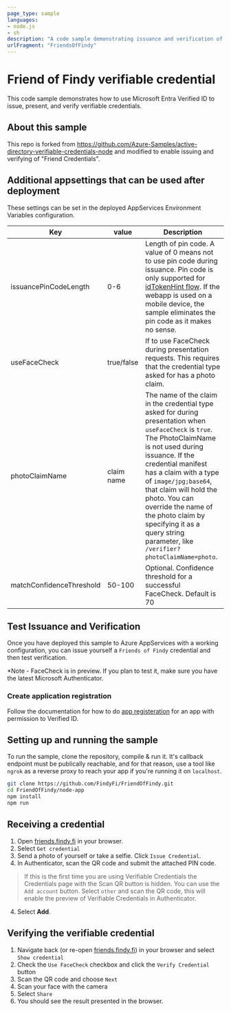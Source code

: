 ```yaml
---
page_type: sample
languages:
- node.js
- sh
description: "A code sample demonstrating issuance and verification of verifiable credentials."
urlFragment: "FriendsOfFindy"
---
```

# Friend of Findy verifiable credential

This code sample demonstrates how to use Microsoft Entra Verified ID to issue, present, and verify verifiable credentials.

## About this sample

This repo is forked from https://github.com/Azure-Samples/active-directory-verifiable-credentials-node and modified to enable issuing and verifying of "Friend Credentials".

## Additional appsettings that can be used after deployment

These settings can be set in the deployed AppServices Environment Variables configuration. 

| Key | value | Description |
|------|--------|--------|
| issuancePinCodeLength | 0-6 | Length of pin code. A value of 0 means not to use pin code during issuance. Pin code is only supported for [idTokenHint flow](https://learn.microsoft.com/en-us/entra/verified-id/how-to-use-quickstart). If the webapp is used on a mobile device, the sample eliminates the pin code as it makes no sense. |
| useFaceCheck | true/false | If to use FaceCheck during presentation requests. This requires that the credential type asked for has a photo claim. |
| photoClaimName | claim name | The name of the claim in the credential type asked for during presentation when `useFaceCheck` is `true`. The PhotoClaimName is not used during issuance. If the credential manifest has a claim with a type of `image/jpg;base64`, that claim will hold the photo. You can override the name of the photo claim by specifying it as a query string parameter, like `/verifier?photoClaimName=photo`. |
| matchConfidenceThreshold | 50-100 | Optional. Confidence threshold for a successful FaceCheck. Default is 70 |

## Test Issuance and Verification

Once you have deployed this sample to Azure AppServices with a working configuration, you can issue yourself a `Friends of Findy` credential and then test verification. 

*Note - FaceCheck is in preview. If you plan to test it, make sure you have the latest Microsoft Authenticator.

### Create application registration
Follow the documentation for how to do [app registeration](https://learn.microsoft.com/en-us/entra/verified-id/verifiable-credentials-configure-issuer#configure-the-verifiable-credentials-app) for an app with permission to Verified ID.

## Setting up and running the sample
To run the sample, clone the repository, compile & run it. It's callback endpoint must be publically reachable, and for that reason, use a tool like `ngrok` as a reverse proxy to reach your app if you're running it on `localhost`.

```sh
git clone https://github.com/FindyFi/FriendOfFindy.git
cd FriendOfFindy/node-app
npm install
npm run
```

## Receiving a credential
1. Open [friends.findy.fi](https://friends.findy.fi/) in your browser.
2. Select `Get credential`
3. Send a photo of yourself or take a selfie. Click `Issue Credential`.
3. In Authenticator, scan the QR code and submit the attached PIN code.
> If this is the first time you are using Verifiable Credentials the Credentials page with the Scan QR button is hidden. You can use the `Add account` button. Select `other` and scan the QR code, this will enable the preview of Verifiable Credentials in Authenticator.
4. Select **Add**.

## Verifying the verifiable credential
1. Navigate back (or re-open [friends.findy.fi](https://friends.findy.fi/)) in your browser and select `Show credential`
2. Check the `Use FaceCheck` checkbox and click the `Verify Credential` button
3. Scan the QR code and choose `Next`
4. Scan your face with the camera
4. Select `Share`
5. You should see the result presented in the browser.

